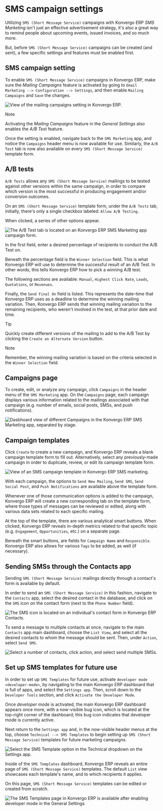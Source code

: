 # SMS campaign settings

Utilizing `SMS (Short Message Service)` campaigns with Konvergo ERP *SMS
Marketing* isn't just an effective advertisement strategy, it's also a
great way to remind people about upcoming events, issued invoices, and
so much more.

But, before `SMS (Short Message Service)` campaigns can be created (and
sent), a few specific settings and features must be enabled first.

## SMS campaign setting

To enable `SMS (Short Message Service)` campaigns in Konvergo ERP, make sure the
*Mailing Campaigns* feature is activated by going to
`Email Marketing --> Configuration --> Settings`, and then enable
`Mailing Campaigns` and `Save` the changes.

<img src="sms_campaign_settings/sms-mailing-campaigns.png"
class="align-center"
alt="View of the mailing campaigns setting in Konvergo ERP." />

> [!NOTE]
> Activating the *Mailing Campaigns* feature in the *General Settings*
> also enables the *A/B Test* feature.

Once the setting is enabled, navigate back to the `SMS Marketing` app,
and notice the `Campaigns` header menu is now available for use.
Similarly, the `A/B Test` tab is now also available on every
`SMS (Short Message Service)` template form.

## A/B tests

`A/B Tests` allows any `SMS (Short Message Service)` mailings to be
tested against other versions within the same campaign, in order to
compare which version is the most successful in producing engagement
and/or conversion outcomes.

On an `SMS (Short Message Service)` template form, under the `A/B Tests`
tab, initially, there's only a single checkbox labeled:
`Allow A/B Testing.`

When clicked, a series of other options appear.

<img src="sms_campaign_settings/ab-tests-sms.png" class="align-center"
alt="The A/B Test tab is located on an Konvergo ERP SMS Marketing app campaign form." />

In the first field, enter a desired percentage of recipients to conduct
the A/B Test on.

Beneath the percentage field is the `Winner Selection` field. This is
what Konvergo ERP will use to determine the successful result of an A/B Test. In
other words, this tells Konvergo ERP how to pick a winning A/B test.

The following sections are available: `Manual`, `Highest Click Rate`,
`Leads`, `Quotations`, or `Revenues`.

Finally, the `Send Final On` field is listed. This represents the
date-time that Konvergo ERP uses as a deadline to determine the winning mailing
variation. Then, Konvergo ERP sends that winning mailing variation to the
remaining recipients, who weren't involved in the test, at that prior
date and time.

> [!TIP]
> Quickly create different versions of the mailing to add to the A/B
> Test by clicking the `Create an Alternate Version` button.

> [!NOTE]
> Remember, the winning mailing variation is based on the criteria
> selected in the `Winner Selection` field.

## Campaigns page

To create, edit, or analyze any campaign, click `Campaigns` in the
header menu of the `SMS Marketing` app. On the `Campaigns` page, each
campaign displays various information related to the mailings associated
with that campaign (e.g. number of emails, social posts, SMSs, and push
notifications).

<img src="sms_campaign_settings/campaigns-page.png" class="align-center"
alt="Dasbhoard view of different Campaigns in the Konvergo ERP SMS Marketing app, separated by stage." />

## Campaign templates

Click `Create` to create a new campaign, and Konvergo ERP reveals a blank
campaign template form to fill out. Alternatively, select any
previously-made campaign in order to duplicate, review, or edit its
campaign template form.

<img src="sms_campaign_settings/sms-campaign-template.png"
class="align-center"
alt="View of an SMS campaign template in Konvergo ERP SMS marketing." />

With each campaign, the options to `Send New Mailing`, `Send SMS`,
`Send Social Post`, and `Push Notifications` are available above the
template form.

Whenever one of those communication options is added to the campaign,
Konvergo ERP will create a new corresponding tab on the template form, where
those types of messages can be reviewed or edited, along with various
data sets related to each specific mailing.

At the top of the template, there are various analytical smart buttons.
When clicked, Konvergo ERP reveals in-depth metrics related to that specific
topic (e.g. `Engagement`, `Opportunities`, etc.) on a separate page.

Beneath the smart buttons, are fields for `Campaign Name` and
`Responsible`. Konvergo ERP also allows for various `Tags` to be added, as well
(if necessary).

## Sending SMSs through the Contacts app

Sending `SMS (Short Message Service)` mailings directly through a
contact's form is available by default.

In order to send an `SMS (Short Message Service)` in this fashion,
navigate to the `Contacts` app, select the desired contact in the
database, and click on the `SMS` icon on the contact form (next to the
`Phone Number` field).

<img src="sms_campaign_settings/sms-contact-form.png"
class="align-center"
alt="The SMS icon is located on an individual&#39;s contact form in Konvergo ERP Contacts." />

To send a message to multiple contacts at once, navigate to the main
`Contacts` app main dashboard, choose the `List View`, and select all
the desired contacts to whom the message should be sent. Then, under
`Action`, select `Send SMS`.

<img src="sms_campaign_settings/sms-contacts-action-send-message.png"
class="align-center"
alt="Select a number of contacts, click action, and select send multiple SMSs." />

## Set up SMS templates for future use

In order to set up `SMS Templates` for future use, activate
`developer mode
<developer-mode>`, by navigating to the main Konvergo ERP dashboard that is full
of apps, and select the `Settings app`. Then, scroll down to the
`Developer Tools` section, and click `Activate the Developer Mode`.

Once *developer mode* is activated, the main Konvergo ERP dashboard appears once
more, with a now-visible bug icon, which is located at the top-right
corner of the dashboard; this bug icon indicates that developer mode is
currently active.

Next return to the `Settings app` and, in the now-visible header menus
at the top, choose `Technical --> SMS Templates` to begin setting up
`SMS (Short Message
Service)` templates for future marketing campaigns.

<img src="sms_campaign_settings/sms-template-setting.png"
class="align-center"
alt="Select the SMS Template option in the Technical dropdown on the Settings app." />

Inside of the `SMS Templates` dashboard, Konvergo ERP reveals an entire page of
`SMS (Short
Message Service)` templates. The default `List` view showcases each
template's name, and to which recipients it applies.

On this page, `SMS (Short Message Service)` templates can be edited or
created from scratch.

<img src="sms_campaign_settings/sms-template.png" class="align-center"
alt="The SMS Templates page in Konvergo ERP is available after enabling developer mode in the General
Settings" />
